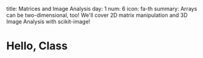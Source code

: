 title: Matrices and Image Analysis
day: 1
num: 6
icon: fa-th
summary: Arrays can be two-dimensional, too!  We'll cover 2D matrix manipulation and 3D Image Analysis with scikit-image!


# Hello, Class